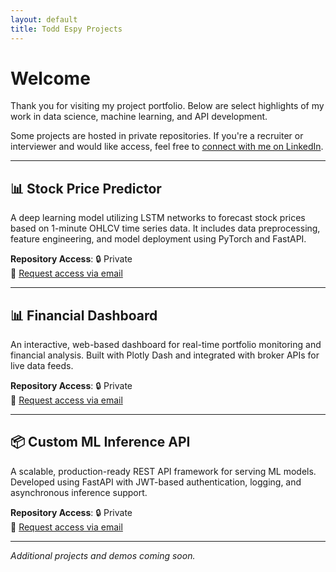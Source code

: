```yaml
---
layout: default
title: Todd Espy Projects
---
```


# Welcome

Thank you for visiting my project portfolio. Below are select highlights of my work in data science, machine learning, and API development.

Some projects are hosted in private repositories. If you're a recruiter or interviewer and would like access, feel free to [connect with me on LinkedIn](https://www.linkedin.com/in/toddespy/).

---

## 📊 Stock Price Predictor

A deep learning model utilizing LSTM networks to forecast stock prices based on 1-minute OHLCV time series data. It includes data preprocessing, feature engineering, and model deployment using PyTorch and FastAPI.

**Repository Access**: 🔒 Private  
📧 [Request access via email](mailto:todd.espy@gmail.com?subject=Request%20Access%20to%20Stock%20Price%20Predictor%20Repository)

---

## 📊 Financial Dashboard

An interactive, web-based dashboard for real-time portfolio monitoring and financial analysis. Built with Plotly Dash and integrated with broker APIs for live data feeds.

**Repository Access**: 🔒 Private  
📧 [Request access via email](mailto:todd.espy@gmail.com?subject=Request%20Access%20to%20Financial%20Dashboard%20Repository)

---

## 📦 Custom ML Inference API

A scalable, production-ready REST API framework for serving ML models. Developed using FastAPI with JWT-based authentication, logging, and asynchronous inference support.

**Repository Access**: 🔒 Private  
📧 [Request access via email](mailto:todd.espy@gmail.com?subject=Request%20Access%20to%20ML%20Inference%20API%20Repository)

---

_Additional projects and demos coming soon._
